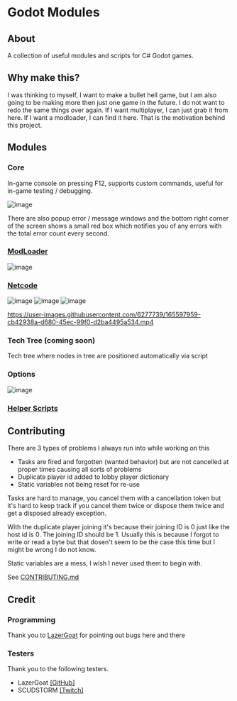 # Godot Modules
## About
A collection of useful modules and scripts for C# Godot games.

## Why make this?
I was thinking to myself, I want to make a bullet hell game, but I am also going to be making more then just one game in the future. I do not want to redo the same things over again. If I want multiplayer, I can just grab it from here. If I want a modloader, I can find it here. That is the motivation behind this project.

## Modules
### Core
In-game console on pressing F12, supports custom commands, useful for in-game testing / debugging.

![image](https://user-images.githubusercontent.com/6277739/166569933-de699808-6de9-4f7f-ac90-1a8ae460e262.png)

There are also popup error / message windows and the bottom right corner of the screen shows a small red box which notifies you of any errors with the total error count every second.

### [ModLoader](https://github.com/valkyrienyanko/GodotModules/blob/main/.github/MOD_LOADER.md)
![image](https://user-images.githubusercontent.com/6277739/162651881-b8f98aa5-da2a-4499-b4dd-737a64dec4a9.png)  

### [Netcode](https://github.com/valkyrienyanko/GodotModules/blob/main/.github/NETCODE.md)
![image](https://user-images.githubusercontent.com/6277739/164528687-8ce3891f-2aa2-4c43-b9d2-404620aefad2.png)
![image](https://user-images.githubusercontent.com/6277739/164519290-fcd96048-3267-4278-bbd9-34bd7c0a86c0.png)
![image](https://user-images.githubusercontent.com/6277739/164519339-a23cc3be-29dd-4df8-ad3b-e975508f5ec8.png)

https://user-images.githubusercontent.com/6277739/165597959-cb42938a-d680-45ec-99f0-d2ba4495a534.mp4

### Tech Tree (coming soon)
Tech tree where nodes in tree are positioned automatically via script

### Options
![image](https://user-images.githubusercontent.com/6277739/163117944-e350b70c-aaaa-426f-8719-3c28648d5747.png)  

### [Helper Scripts](https://github.com/valkyrienyanko/GodotModules/blob/main/.github/UTILITY_SCRIPTS.md)

## Contributing
There are 3 types of problems I always run into while working on this
- Tasks are fired and forgotten (wanted behavior) but are not cancelled at proper times causing all sorts of problems
- Duplicate player id added to lobby player dictionary
- Static variables not being reset for re-use

Tasks are hard to manage, you cancel them with a cancellation token but it's hard to keep track if you cancel them twice or dispose them twice and get a disposed already exception.

With the duplicate player joining it's because their joining ID is 0 just like the host id is 0. The joining ID should be 1. Usually this is because I forgot to write or read a byte but that dosen't seem to be the case this time but I might be wrong I do not know.

Static variables are a mess, I wish I never used them to begin with.

See [CONTRIBUTING.md](https://github.com/valkyrienyanko/GodotModules/blob/main/.github/CONTRIBUTING.md)

## Credit
### Programming
Thank you to [LazerGoat](https://github.com/LazerGoat) for pointing out bugs here and there

### Testers
Thank you to the following testers.

- LazerGoat [[GitHub]](https://github.com/LazerGoat)
- SCUDSTORM [[Twitch]](https://www.twitch.tv/perezdispenser)
